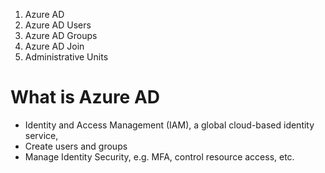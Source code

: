 1. Azure AD
2. Azure AD Users
3. Azure AD Groups
4. Azure AD Join
5. Administrative Units
# What is Azure AD
- Identity and Access Management (IAM), a global cloud-based identity service,  
- Create users and groups
- Manage Identity Security, e.g. MFA, control resource access, etc.


